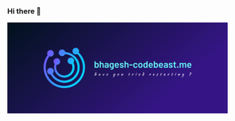 ### Hi there 👋

[![Header](https://github.com/bhagesh-codebeast/bhagesh-codebeast/blob/main/header.png "Header" )](https://www.linkedin.com/in/bhagesh-hunakunti/)

<!--
**bhagesh-codebeast/bhagesh-codebeast** is a ✨ _special_ ✨ repository because its `README.md` (this file) appears on your GitHub profile.

Here are some ideas to get you started:

- 🔭 I’m currently working on ...
- 🌱 I’m currently learning ...
- 👯 I’m looking to collaborate on ...
- 🤔 I’m looking for help with ...
- 💬 Ask me about ...
- 📫 How to reach me: ...
- 😄 Pronouns: ...
- ⚡ Fun fact: ...
-->
